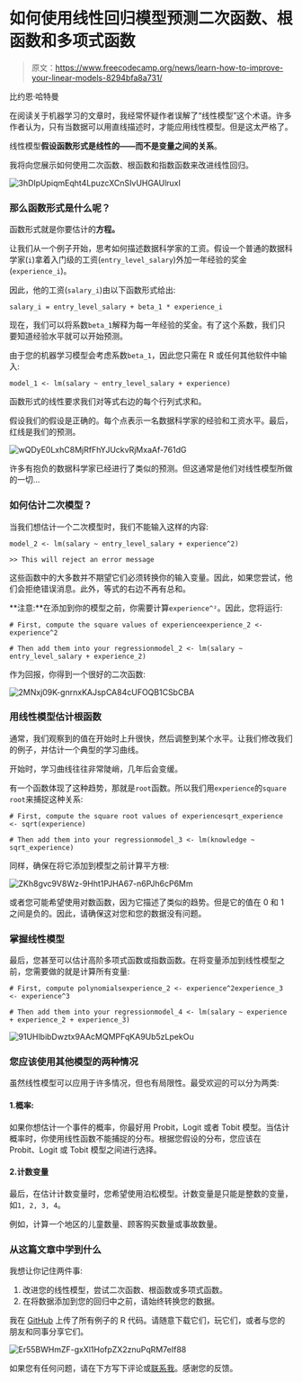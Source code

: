 # 如何使用线性回归模型预测二次函数、根函数和多项式函数

> 原文：<https://www.freecodecamp.org/news/learn-how-to-improve-your-linear-models-8294bfa8a731/>

比约恩·哈特曼

在阅读关于机器学习的文章时，我经常怀疑作者误解了“线性模型”这个术语。许多作者认为，只有当数据可以用直线描述时，才能应用线性模型。但是这太严格了。

线性模型**假设函数形式是线性的——而不是变量之间的关系**。

我将向您展示如何使用二次函数、根函数和指数函数来改进线性回归。

![3hDIpUpiqmEqht4LpuzcXCnSIvUHGAUlruxI](img/5f173b2932cfaa7241ca1787295d1f90.png)

### 那么函数形式是什么呢？

函数形式就是你要估计的**方程。**

让我们从一个例子开始，思考如何描述数据科学家的工资。假设一个普通的数据科学家(`i`)拿着入门级的工资(`entry_level_salary`)外加一年经验的奖金(`experience_i`)。

因此，他的工资(`salary_i`)由以下函数形式给出:

```
salary_i = entry_level_salary + beta_1 * experience_i
```

现在，我们可以将系数`beta_1`解释为每一年经验的奖金。有了这个系数，我们只要知道经验水平就可以开始预测。

由于您的机器学习模型会考虑系数`beta_1`，因此您只需在 R 或任何其他软件中输入:

```
model_1 <- lm(salary ~ entry_level_salary + experience)
```

函数形式的线性要求我们对等式右边的每个行列式求和。

假设我们的假设是正确的。每个点表示一名数据科学家的经验和工资水平。最后，红线是我们的预测。

![wQDyE0LxhC8MjRfFhYJUckvRjMxaAf-761dG](img/e94245d6f49316191d1d6f195623a403.png)

许多有抱负的数据科学家已经进行了类似的预测。但这通常是他们对线性模型所做的一切…

### 如何估计二次模型？

当我们想估计一个二次模型时，我们不能输入这样的内容:

```
model_2 <- lm(salary ~ entry_level_salary + experience^2)
```

```
>> This will reject an error message
```

这些函数中的大多数并不期望它们必须转换你的输入变量。因此，如果您尝试，他们会拒绝错误消息。此外，等式的右边不再有总和。

**注意:**在添加到你的模型之前，你需要计算`experience^²`。因此，您将运行:

```
# First, compute the square values of experienceexperience_2 <- experience^2
```

```
# Then add them into your regressionmodel_2 <- lm(salary ~ entry_level_salary + experience_2)
```

作为回报，你得到一个很好的二次函数:

![2MNxj09K-gnrnxKAJspCA84cUFOQB1CSbCBA](img/31323144a0db4c69435c2daf05204279.png)

### 用线性模型估计根函数

通常，我们观察到的值在开始时上升很快，然后调整到某个水平。让我们修改我们的例子，并估计一个典型的学习曲线。

开始时，学习曲线往往非常陡峭，几年后会变缓。

有一个函数体现了这种趋势，那就是`root`函数。所以我们用`experience`的`square root`来捕捉这种关系:

```
# First, compute the square root values of experiencesqrt_experience <- sqrt(experience)
```

```
# Then add them into your regressionmodel_3 <- lm(knowledge ~ sqrt_experience)
```

同样，确保在将它添加到模型之前计算平方根:

![ZKh8gvc9V8Wz-9Hht1PJHA67-n6PJh6cP6Mm](img/bd7d2c2102fa7627b38f994eaca6c48f.png)

或者您可能希望使用对数函数，因为它描述了类似的趋势。但是它的值在 0 和 1 之间是负的。因此，请确保这对您和您的数据没有问题。

### 掌握线性模型

最后，您甚至可以估计高阶多项式函数或指数函数。在将变量添加到线性模型之前，您需要做的就是计算所有变量:

```
# First, compute polynomialsexperience_2 <- experience^2experience_3 <- experience^3
```

```
# Then add them into your regressionmodel_4 <- lm(salary ~ experience + experience_2 + experience_3)
```

![91UHlbibDwztx9AAcMQMPFqKA9Ub5zLpekOu](img/b1572367c3afbe94aa697bd1f6b4640f.png)

### 您应该使用其他模型的两种情况

虽然线性模型可以应用于许多情况，但也有局限性。最受欢迎的可以分为两类:

#### 1.概率:

如果你想估计一个事件的概率，你最好用 Probit，Logit 或者 Tobit 模型。当估计概率时，你使用线性函数不能捕捉的分布。根据您假设的分布，您应该在 Probit、Logit 或 Tobit 模型之间进行选择。

#### 2.计数变量

最后，在估计计数变量时，您希望使用泊松模型。计数变量是只能是整数的变量，如`1, 2, 3, 4`。

例如，计算一个地区的儿童数量、顾客购买数量或事故数量。

### 从这篇文章中学到什么

我想让你记住两件事:

1.  改进您的线性模型，尝试二次函数、根函数或多项式函数。
2.  在将数据添加到您的回归中之前，请始终转换您的数据。

我在 [GitHub](https://github.com/bjoernhartmann/examples_linear_models) 上传了所有例子的 R 代码。请随意下载它们，玩它们，或者与您的朋友和同事分享它们。

![Er55BWHmZF-gxXl1HofpZX2znuPqRM7eIf88](img/c3adbeb25fd7ac40ce4781d2ee2a6b4a.png)

如果您有任何问题，请在下方写下评论或[联系我](https://www.bjoern-hartmann.de/?utm_source=medium&utm_medium=link&utm_campaign=Linear_Models&utm_term=Linear_Models)。感谢您的反馈。